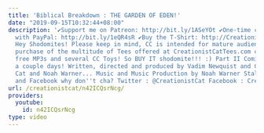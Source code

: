 ```yaml
---
title: 'Biblical Breakdown : THE GARDEN OF EDEN!'
date: "2019-09-15T10:32:44+08:00"
description: '✔Support me on Patreon: http://bit.ly/1ASeYOt ✔One-time contribution
  with PayPal: http://bit.ly/1eQR4sR ✔Buy the T-Shirt: http://CreationistCatTees.com
  Hey Shodomites! Please keep in mind, CC is intended for mature audiences!!! ANY
  purchase of the multitude of Tees offered at CreationistCatTees.com comes with 5
  free MP3s and several CC Toys! So BUY IT shodomite!!! :) Part II Coming in just
  a couple days! Written, directed and produced by Vadim Newquist and Creationist
  Cat and Noah Warner... Music and Music Production by Noah Warner Stalk me on Twitter
  and Facebook why don''t cha? Twitter : @CreationistCat Facebook : CreationistCat'
url: /creationistcat/n42ICQsrNcg/
providers:
  youtube:
    id: n42ICQsrNcg
type: video
---
```

